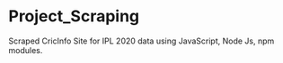 # Project_Scraping
Scraped CricInfo Site for IPL 2020 data using JavaScript, Node Js, npm modules. 
